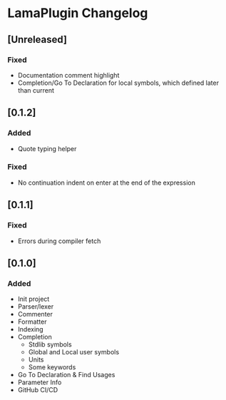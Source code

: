 <!-- Keep a Changelog guide -> https://keepachangelog.com -->

# LamaPlugin Changelog

## [Unreleased]
### Fixed
- Documentation comment highlight
- Completion/Go To Declaration for local symbols, which defined later than current 

## [0.1.2]
### Added
- Quote typing helper

### Fixed
- No continuation indent on enter at the end of the expression

## [0.1.1]
### Fixed
- Errors during compiler fetch

## [0.1.0]
### Added
- Init project
- Parser/lexer
- Commenter
- Formatter
- Indexing
- Completion 
   - Stdlib symbols
   - Global and Local user symbols
   - Units
   - Some keywords
- Go To Declaration & Find Usages
- Parameter Info
- GitHub CI/CD